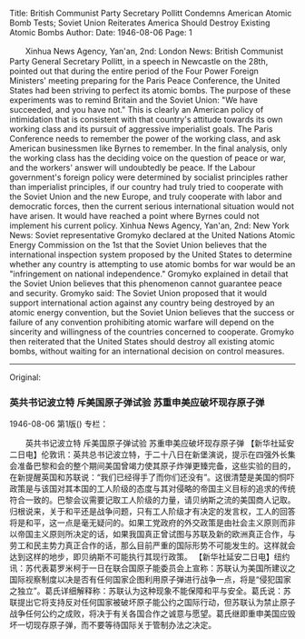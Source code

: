 Title: British Communist Party Secretary Pollitt Condemns American Atomic Bomb Tests; Soviet Union Reiterates America Should Destroy Existing Atomic Bombs
Author:
Date: 1946-08-06
Page: 1

　　Xinhua News Agency, Yan'an, 2nd: London News: British Communist Party General Secretary Pollitt, in a speech in Newcastle on the 28th, pointed out that during the entire period of the Four Power Foreign Ministers' meeting preparing for the Paris Peace Conference, the United States had been striving to perfect its atomic bombs. The purpose of these experiments was to remind Britain and the Soviet Union: "We have succeeded, and you have not." This is clearly an American policy of intimidation that is consistent with that country's attitude towards its own working class and its pursuit of aggressive imperialist goals. The Paris Conference needs to remember the power of the working class, and ask American businessmen like Byrnes to remember. In the final analysis, only the working class has the deciding voice on the question of peace or war, and the workers' answer will undoubtedly be peace. If the Labour government's foreign policy were determined by socialist principles rather than imperialist principles, if our country had truly tried to cooperate with the Soviet Union and the new Europe, and truly cooperate with labor and democratic forces, then the current serious international situation would not have arisen. It would have reached a point where Byrnes could not implement his current policy.
    Xinhua News Agency, Yan'an, 2nd: New York News: Soviet representative Gromyko declared at the United Nations Atomic Energy Commission on the 1st that the Soviet Union believes that the international inspection system proposed by the United States to determine whether any country is attempting to use atomic bombs for war would be an "infringement on national independence." Gromyko explained in detail that the Soviet Union believes that this phenomenon cannot guarantee peace and security. Gromyko said: The Soviet Union proposed that it would support international action against any country being destroyed by an atomic energy convention, but the Soviet Union believes that the success or failure of any convention prohibiting atomic warfare will depend on the sincerity and willingness of the countries concerned to cooperate. Gromyko then reiterated that the United States should destroy all existing atomic bombs, without waiting for an international decision on control measures.



<hr /> 

Original: 


### 英共书记波立特  斥美国原子弹试验  苏重申美应破坏现存原子弹

1946-08-06
第1版()
专栏：

　　英共书记波立特
    斥美国原子弹试验
    苏重申美应破坏现存原子弹
    【新华社延安二日电】伦敦讯：英共总书记波立特，于二十八日在新堡演说，提示在四强外长集会准备巴黎和会的整个期间美国曾竭力使其原子炸弹更臻完备，这些实验的目的，在新提醒英国和苏联说：“我们已经得手了而你们还没有”。这很清楚是美国的恫吓政策是与该国对其本国的工人阶级的态度与其对侵略的帝国主义目标的追求的传统符合一致的。巴黎会议需要记取工人阶级的力量，请贝纳斯之流的美国商人记取。归根说来，关于和平还是战争问题，只有工人阶级才有决定的发言权，工人的回答将是和平，这一点是毫无疑问的。如果工党政府的外交政策是由社会主义原则而非以帝国主义原则所决定的话，如果我国真正曾试图与苏联及新的欧洲真正合作，与劳工和民主势力真正合作的话，那么目前严重的国际形势不可能发生的。这样就会达到这样的地步，即贝纳斯不可能执行其现行政策。
    【新华社延安二日电】纽约讯：苏代表葛罗米柯于一日在联合国原子能委员会上宣称：苏联认为美国所建议之国际视察制度以决是否有任何国家企图利用原子弹进行战争一点，将是“侵犯国家之独立”。葛氏详细解释称：苏联认为这种现象不能保障和平与安全。葛氏说：苏联提出它将支持反对任何国家被破坏原子能公约之国际行动，但苏联认为禁止原子战争任何公约之成败，将决于有关各国合作之诚意与愿望。葛氏继即重申美国应毁坏一切现存原子弹，而不要等待国际关于管制办法之决定。

